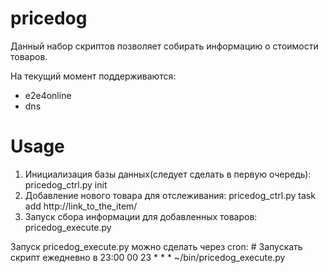 pricedog
========

Данный набор скриптов позволяет собирать информацию о стоимости товаров.

На текущий момент поддерживаются:
* e2e4online
* dns

Usage
=====
    
1. Инициализация базы данных(следует сделать в первую очередь):
    pricedog_ctrl.py init
2. Добавление нового товара для отслеживания:
    pricedog_ctrl.py task add http://link_to_the_item/
3. Запуск сбора информации для добавленных товаров:
    pricedog_execute.py
    
Запуск pricedog_execute.py можно сделать через cron:
    # Запускать скрипт ежедневно в 23:00
    00 23 * * * ~/bin/pricedog_execute.py
